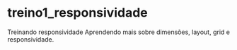 # treino1_responsividade
Treinando responsividade
Aprendendo mais sobre dimensões, layout, grid e responsividade.
